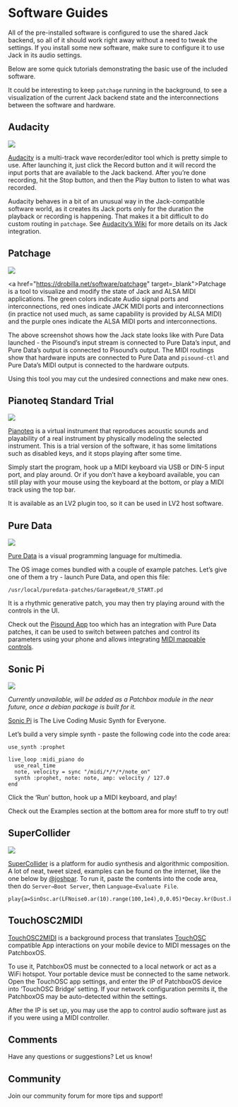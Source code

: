 # Software Guides

All of the pre-installed software is configured to use the shared Jack backend, so all of it should work right away without a need to tweak the settings. If you install some new software, make sure to configure it to use Jack in its audio settings.

Below are some quick tutorials demonstrating the basic use of the included software.

It could be interesting to keep `patchage` running in the background, to see a visualization of the current Jack backend state and the interconnections between the software and hardware.

## Audacity
![](https://raw.githubusercontent.com/wiki/BlokasLabs/patchbox-os-gen/images/Audacity.png)


<a href="https://www.audacityteam.org/" target="_blank">Audacity</a> is a multi-track wave recorder/editor tool which is pretty simple to use. After launching it, just click the Record button and it will record the input ports that are available to the Jack backend. After you’re done recording, hit the Stop button, and then the Play button to listen to what was recorded.

Audacity behaves in a bit of an unusual way in the Jack-compatible software world, as it creates its Jack ports only for the duration the playback or recording is happening. That makes it a bit difficult to do custom routing in `patchage`. See <a href="https://wiki.audacityteam.org/wiki/Linux_Issues#JACK" target="_blank">Audacity’s Wiki</a> for more details on its Jack integration.

## Patchage
![](https://raw.githubusercontent.com/wiki/BlokasLabs/patchbox-os-gen/images/Patchage.png)

<a href="https://drobilla.net/software/patchage" target=_blank">Patchage</a> is a tool to visualize and modify the state of Jack and ALSA MIDI applications. The green colors indicate Audio signal ports and interconnections, red ones indicate JACK MIDI ports and interconnections (in practice not used much, as same capability is provided by ALSA MIDI) and the purple ones indicate the ALSA MIDI ports and interconnections.

The above screenshot shows how the Jack state looks like with Pure Data launched - the Pisound’s input stream is connected to Pure Data’s input, and Pure Data’s output is connected to Pisound’s output. The MIDI routings show that hardware inputs are connected to Pure Data and `pisound-ctl` and Pure Data’s MIDI output is connected to the hardware outputs.

Using this tool you may cut the undesired connections and make new ones.

## Pianoteq Standard Trial
![](https://raw.githubusercontent.com/wiki/BlokasLabs/patchbox-os-gen/images/Pianoteq.png)


<a href="https://www.pianoteq.com/" target="_blank">Pianoteq</a> is a virtual instrument that reproduces acoustic sounds and playability of a real instrument by physically modeling the selected instrument. This is a trial version of the software, it has some limitations such as disabled keys, and it stops playing after some time.

Simply start the program, hook up a MIDI keyboard via USB or DIN-5 input port, and play around. Or if you don’t have a keyboard available, you can still play with your mouse using the keyboard at the bottom, or play a MIDI track using the top bar.

It is available as an LV2 plugin too, so it can be used in LV2 host software.

## Pure Data
![](https://raw.githubusercontent.com/wiki/BlokasLabs/patchbox-os-gen/images/PureData.png)


<a href="http://puredata.info/" target="_blank">Pure Data</a> is a visual programming language for multimedia.

The OS image comes bundled with a couple of example patches. Let’s give one of them a try - launch Pure Data, and open this file:

```
/usr/local/puredata-patches/GarageBeat/0_START.pd
```
It is a rhythmic generative patch, you may then try playing around with the controls in the UI.

Check out the <a href="https://blokas.io/pisound/docs/Pisound-App/" target="_blank">Pisound App</a> too which has an integration with Pure Data patches, it can be used to switch between patches and control its parameters using your phone and allows integrating <a href="https://community.blokas.io/t/pure-data-patch-with-parameters-in-the-pisound-app/622" target="_blank">MIDI mappable controls</a>.


## Sonic Pi
![](https://raw.githubusercontent.com/wiki/BlokasLabs/patchbox-os-gen/images/SonicPi.png)

*Currently unavailable, will be added as a Patchbox module in the near future, once a debian package is built for it.*

<a href="https://sonic-pi.net" target="_blank">Sonic Pi</a> is The Live Coding Music Synth for Everyone.

Let’s build a very simple synth - paste the following code into the code area:

    use_synth :prophet
    
    live_loop :midi_piano do
      use_real_time
      note, velocity = sync "/midi/*/*/*/note_on"
      synth :prophet, note: note, amp: velocity / 127.0
    end

Click the ‘Run’ button, hook up a MIDI keyboard, and play!

Check out the Examples section at the bottom area for more stuff to try out!

## SuperCollider
![](https://raw.githubusercontent.com/wiki/BlokasLabs/patchbox-os-gen/images/SuperCollider.png)

<a href="https://supercollider.github.io/" target="_blank">SuperCollider</a> is a platform for audio synthesis and algorithmic composition. A lot of neat, tweet sized, examples can be found on the internet, like the one below by <a href="https://twitter.com/joshpar/status/100417407021092864" target="_blank">@joshpar</a>.  To run it, paste the contents into the code area, then do `Server→Boot Server`, then `Language→Evaluate File`.

    play{a=SinOsc.ar(LFNoise0.ar(10).range(100,1e4),0,0.05)*Decay.kr(Dust.kr(1));GVerb.ar(a*LFNoise1.ar(40),299,400,0.2,0.5,50,0,0.2,0.9)}

## TouchOSC2MIDI

<a href="https://github.com/velolala/touchosc2midi" target="_blank">TouchOSC2MIDI</a> is a background process that translates <a href="https://hexler.net/software/touchosc" target="_blank">TouchOSC</a> compatible App interactions on your mobile device to MIDI messages on the PatchboxOS.

To use it, PatchboxOS must be connected to a local network or act as a WiFi hotspot. Your portable device must be connected to the same network. Open the TouchOSC app settings, and enter the IP of PatchboxOS device into ‘TouchOSC Bridge’ setting. If your network configuration permits it, the PatchboxOS may be auto-detected within the settings.

After the IP is set up, you may use the app to control audio software just as if you were using a MIDI controller.

## Comments

Have any questions or suggestions? Let us know!

## Community

Join our community forum for more tips and support! 

